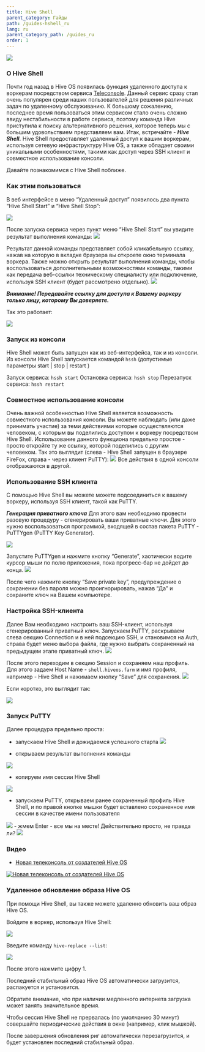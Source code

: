 ```yaml
---
title: Hive Shell
parent_category: Гайды
path: /guides-hshell_ru
lang: ru
parent_category_path: /guides_ru
order: 1
---
```


<img src="https://lbd.hiveos.farm/kbase/images/forum/8580c113d2e085d26be948283c7922532a00d90f.png">

### О Hive Shell
Почти год назад в Hive OS появилась функция удаленного доступа к воркерам посредством сервиса [Teleconsole](https://forum.hiveos.farm/t/teleconsole/3968). Данный сервис сразу стал очень популярен среди наших пользователей для решения различных задач по удаленному обслуживанию.
К большому сожалению, последнее время пользоваться этим сервисом стало очень сложно ввиду нестабильности в работе сервиса, поэтому команда Hive приступила к поиску альтернативного решения, которое теперь мы с большим удовольствием представляем вам.
Итак, встречайте - ***Hive Shell.***
Hive Shell предоставляет удаленный доступ к вашим воркерам, используя сетевую инфраструктуру Hive OS, а также обладает своими уникальными особенностями, такими как доступ через SSH клиент и совместное использование консоли.

Давайте познакомимся с Hive Shell поближе.

### Как этим пользоваться
В веб интерфейсе в меню “Удаленный доступ” появилось два пункта “Hive Shell Start” и “Hive Shell Stop”:

<img src="https://lbd.hiveos.farm/kbase/images/forum/2718fd40aee03d149d85bb58d3bb32d7e71b79d4.png">

После запуска сервиса через пункт меню “Hive Shell Start” вы увидите результат выполнения команды: <img src="https://lbd.hiveos.farm/kbase/images/forum/fa02eab197103fe96142da745133262e42ea8844.png">

Результат данной команды представляет собой кликабельную ссылку, нажав на которую в вкладке браузера вы откроете окно терминала воркера.
Также можно открыть результат выполнения команды, чтобы воспользоваться дополнительными возможностями команды, такими как передача веб-ссылки техническому специалисту или подключение, используя SSH клиент (будет рассмотрено отдельно).
<img src="https://lbd.hiveos.farm/kbase/images/forum/5fa0229f1f913ce1f8267534c34a99922af1a5ee.png">

***Внимание! Передавайте ссылку для доступа к Вашему воркеру только лицу, которому Вы доверяете.***

Так это работает:

<img src="https://lbd.hiveos.farm/kbase/images/forum/dc515fb26c34a078bd34436a3415bdf6fe646695.gif">

### Запуск из консоли
Hive Shell может быть запущен как из веб-интерфейса, так и из консоли. Из консоли Hive Shell запускается командой `hssh` (допустимые параметры start | stop | restart )

Запуск сервиса: `hssh start`
Остановка сервиса: `hssh stop`
Перезапуск сервиса: `hssh restart`

### Совместное использование консоли
Очень важной особенностью Hive Shell является возможность совместного использования консоли. Вы можете наблюдать (или даже принимать участие) за теми действиями которые осуществляются человеком, с которым вы поделились доступом к воркеру посредством Hive Shell.
Использование данного функциона предельно простое - просто откройте ту же ссылку, которой поделились с другим человеком.
Так это выглядит (слева - Hive Shell запущен в браузере FireFox, справа - через клиент PuTTY):
<img src="https://lbd.hiveos.farm/kbase/images/forum/f57bd44c479d05d15743b8a57cd92c30a8b83f69_2_690x313.gif">
Все действия в одной консоли отображаются в другой.

### Использование SSH клиента
С помощью Hive Shell вы можете можете подсоединиться к вашему воркеру, используя SSH клиент, такой как PuTTY.

***Генерация приватного ключа***
Для этого вам необходимо провести разовую процедуру - сгенерировать ваши приватные ключи. Для этого нужно воспользоваться программой, входящей в состав пакета PuTTY - PuTTYgen (PuTTY Key Generator).

<img src="https://lbd.hiveos.farm/kbase/images/forum/cd4859a8da5bbf8bf77723734fc1e203f6bbc14e.png">

Запустите PuTTYgen и нажмите кнопку “Generate”, хаотически водите курсор мыши по полю приложения, пока прогресс-бар не дойдет до конца.
<img src="https://lbd.hiveos.farm/kbase/images/forum/488a4e137f3448711ba495bfcaef8ef8fef01374.gif">

После чего нажмите кнопку “Save private key”, предупреждение о сохранении без пароля можно проигнорировать, нажав “Да” и сохраните ключ на Вашем компьютере.

### Настройка SSH-клиента
Далее Вам необходимо настроить ваш SSH-клиент, используя сгенерированный приватный ключ.
Запускаем PuTTY, раскрываем слева секцию Connection и в ней подсекцию SSH, и становимся на Auth, справа будет меню выбора файла, где нужно выбрать сохраненный на предыдущем этапе приватный ключ.
<img src="https://lbd.hiveos.farm/kbase/images/forum/79ab92e1bf5e4bec5ea1a7b2edfec51f5ff560c5.png">

После этого переходим в секцию Session и сохраняем наш профиль. Для этого задаем Host Name - `shell.hiveos.farm` и имя профиля, например - Hive Shell и нажимаем кнопку “Save” для сохранения.
<img src="https://lbd.hiveos.farm/kbase/images/forum/c2d497fea2e00d1d5ffd564d7b88c265d15e553e.png">

Если коротко, это выглядит так:

<img src="https://lbd.hiveos.farm/kbase/images/forum/ws4vmZu.gif">

### Запуск PuTTY
Далее процедура предельно проста:
- запускаем Hive Shell и дожидаемся успешного старта <img src="https://lbd.hiveos.farm/kbase/images/forum/fa02eab197103fe96142da745133262e42ea8844.png">

- открываем результат выполнения команды
<img src="https://lbd.hiveos.farm/kbase/images/forum/315f51cc76b82b56a142c1cb79189e551d2beb4d.png">

- копируем имя сессии Hive Shell
<img src="https://lbd.hiveos.farm/kbase/images/forum/9fadda648e24a57709fc8aa51d35504385f8caa0.png">

- запускаем PuTTY, открываем ранее сохраненный профиль Hive Shell, и по правой кнопке мышки будет вставлено сохраненное имя сессии в качестве имени пользователя
<img src="https://lbd.hiveos.farm/kbase/images/forum/40919285c83918465ff126f5a87c0641043c4788.png">
- жмем Enter
- все мы на месте! Действительно просто, не правда ли?
<img src="https://lbd.hiveos.farm/kbase/images/forum/05a5d4e929357b43263cb5db2f57a0df83ae7a11.png">

### Видео

- <a href="https://youtu.be/GgcFNKQvwDA">Новая телеконсоль от создателей Hive OS</a>

<a href="http://www.youtube.com/watch?feature=player_embedded&v=GgcFNKQvwDA
" target="_blank"><img src="http://img.youtube.com/vi/GgcFNKQvwDA/0.jpg"
alt="Новая телеконсоль от создателей Hive OS"></a>

### Удаленное обновление образа Hive OS
При помощи Hive Shell, вы также можете удаленно обновить ваш образ Hive OS.

Войдите в воркер, используя  Hive Shell:

<img src="https://lbd.hiveos.farm/kbase/images/hshell/hshell1.png" />

Введите команду `hive-replace --list`:

<img src="https://lbd.hiveos.farm/kbase/images/hshell/hshell2.png" />

После этого нажмите цифру 1.

Последний стабильный образ Hive OS автоматически загрузится, распакуется и установится.

Обратите внимание, что при наличии медленного интернета загрузка может занять значительное время.

Чтобы сессия Hive Shell не прервалась (по умолчанию 30 минут) совершайте периодические действия в окне (например, клик мышкой).

После завершения обновления риг автоматически перезагрузится, и будет установлен последний стабильный образ.
